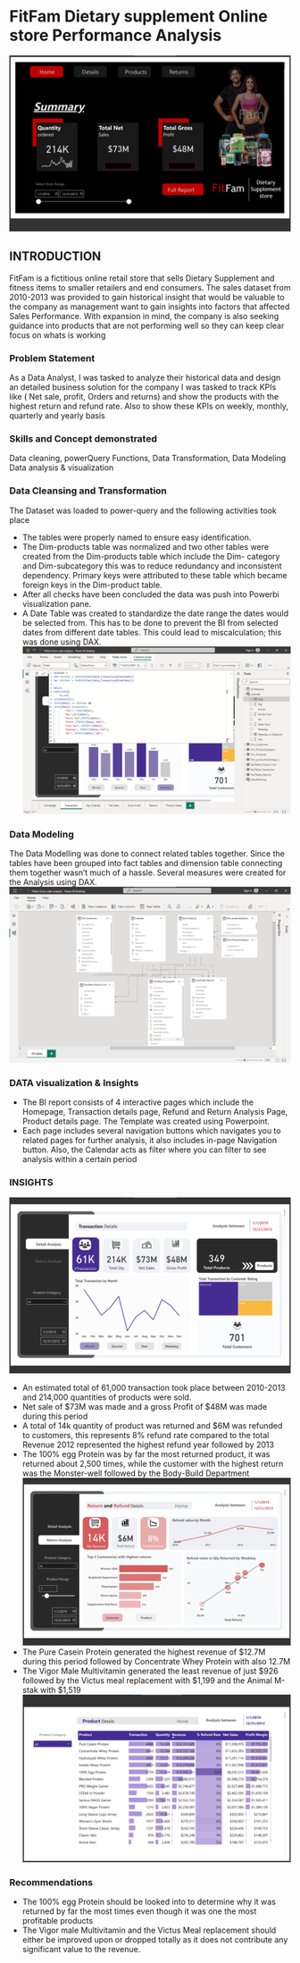 # FitFam Dietary supplement Online store Performance Analysis
![](Fitfam_Ecom_Analysis_Homepage.png)
## INTRODUCTION


FitFam is a fictitious online retail store that sells Dietary Supplement and fitness items to smaller retailers and end consumers. The sales dataset from 2010-2013 was provided to gain historical insight that would be valuable to the company as management want to gain insights into factors that affected Sales Performance.
With expansion in mind, the company is also seeking guidance into products that are not performing well so they can keep clear focus on whats is working  

### Problem Statement 

As a Data Analyst, I was tasked to analyze their historical data and design an detailed business solution for the company
I was tasked to track KPIs like ( Net sale, profit, Orders and returns) and show the products with the highest return and refund rate. 
Also to show these KPIs on weekly, monthly, quarterly and yearly basis

### Skills and Concept demonstrated

Data cleaning, powerQuery Functions, Data Transformation, Data Modeling Data analysis & visualization 

### Data Cleansing and Transformation

The Dataset was loaded to power-query and the following activities took place
- The tables were properly named to ensure easy identification.
- The Dim-products table was normalized and two other tables were created from the Dim-products table which include the Dim- category and Dim-subcategory this was to reduce redundancy and inconsistent dependency. Primary keys were attributed to these table which became foreign keys in the Dim-product table.
- After all checks have been concluded the data was push into Powerbi visualization pane.
- A Date Table was created to standardize the date range the dates would be selected from. This has to be done to prevent the BI from selected dates from different date tables. This could lead to miscalculation; this was done using DAX.
![](DAX.png)
### Data Modeling

The Data Modelling was done to connect related tables together. Since the tables have been grouped into fact tables and dimension table connecting them together wasn’t much of a hassle. Several measures were created for the Analysis using DAX.
![](Data_modeling.png)
### DATA visualization & Insights

- The BI report consists of 4 interactive pages which include the Homepage, Transaction details page, Refund and Return Analysis Page, Product details page. The Template was created using Powerpoint.
- Each page includes several navigation buttons which navigates you to related pages for further analysis, it also includes in-page Navigation button. Also, the Calendar acts as filter where you can filter to see analysis within a certain period

### INSIGHTS
![](Fitfam_Ecom_Analysis_Detail_Analysis.png)
- An estimated total of 61,000 transaction took place between 2010-2013 and 214,000 quantities of products were sold.
- Net sale of $73M was made and a gross Profit of $48M was made during this period
- A total of 14k quantity of product was returned and $6M was refunded to customers, this represents 8% refund rate compared to the total Revenue
 	2012 represented the highest refund year followed by 2013   
- The 100% egg Protein was by far the most returned product, it was returned about 2,500 times, while the customer with the highest return was the Monster-well followed by the Body-Build Department
![](Fitfam_Ecom_Analysis_return_analysis.png)
- The Pure Casein Protein generated the highest revenue of $12.7M during this period followed by Concentrate Whey Protein with also 12.7M
- The Vigor Male Multivitamin generated the least revenue of just $926 followed by the Victus meal replacement with $1,199 and the Animal M-stak with $1,519 
![](Fitfam_Ecom_Analysis.png)

### Recommendations

- The 100% egg Protein should be looked into to determine why it was returned by far the most times even though it was one the most profitable products
- The Vigor male Multivitamin and the Victus Meal replacement should either be improved upon or dropped totally as it does not contribute any significant value to the revenue.
